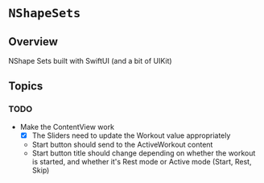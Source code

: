 # ``NShapeSets``

## Overview

NShape Sets built with SwiftUI (and a bit of UIKit)

## Topics

### TODO

- Make the ContentView work
    - [x] The Sliders need to update the Workout value appropriately
    - Start button should send to the ActiveWorkout content
    - Start button title should change depending on whether the workout is started, and whether it's Rest mode or Active mode (Start, Rest, Skip)
    
    
